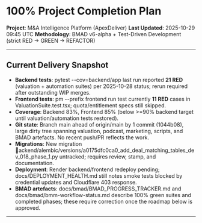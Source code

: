 # 100% Project Completion Plan
**Project**: M&A Intelligence Platform (ApexDeliver)
**Last Updated**: 2025-10-29 09:45 UTC
**Methodology**: BMAD v6-alpha + Test-Driven Development (strict RED -> GREEN -> REFACTOR)

---

## Current Delivery Snapshot
- **Backend tests**: pytest --cov=backend/app last run reported **21 RED** (valuation + automation suites) per 2025-10-28 status; rerun required after outstanding WIP merges.
- **Frontend tests**: 
pm --prefix frontend run test currently **11 RED** cases in ValuationSuite.test.tsx; quota/entitlement specs still skipped.
- **Coverage**: Backend 83%, Frontend 85% (below >=90% backend target until valuation/automation tests restored).
- **Git state**: Branch main ahead of origin/main by 1 commit (1044b08), large dirty tree spanning valuation, podcast, marketing, scripts, and BMAD artefacts. No recent push/PR reflects the work.
- **Migrations**: New migration ackend/alembic/versions/a0175dfc0ca0_add_deal_matching_tables_dev_018_phase_1.py untracked; requires review, stamp, and documentation.
- **Deployment**: Render backend/frontend redeploy pending; docs/DEPLOYMENT_HEALTH.md still notes smoke tests blocked by credential updates and Cloudflare 403 response.
- **BMAD artefacts**: docs/bmad/BMAD_PROGRESS_TRACKER.md and docs/bmad/bmm-workflow-status.md describe 100% green suites and completed phases; these require correction once the roadmap below is approved.

---
